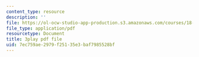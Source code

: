 ```yaml
---
content_type: resource
description: ''
file: https://ol-ocw-studio-app-production.s3.amazonaws.com/courses/18-01sc-single-variable-calculus-fall-2010/7ec759ae2979f25135e3baf7985528bf_aar099Xh5W4.pdf
file_type: application/pdf
resourcetype: Document
title: 3play pdf file
uid: 7ec759ae-2979-f251-35e3-baf7985528bf
---
```

